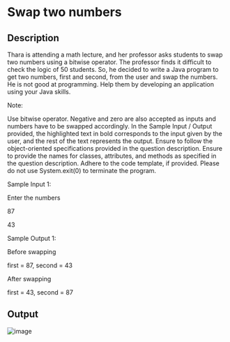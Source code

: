 # Swap two numbers

## Description

Thara is attending a math lecture, and her professor asks students to swap two numbers using a bitwise operator. The professor finds it difficult to check the logic of 50 students. So, he decided to write a Java program to get two numbers, first and second, from the user and swap the numbers. He is not good at programming. Help them by developing an application using your Java skills.

Note:

Use bitwise operator.
Negative and zero are also accepted as inputs and numbers have to be swapped accordingly.
In the Sample Input / Output provided, the highlighted text in bold corresponds to the input given by the user, and the rest of the text represents the output.
Ensure to follow the object-oriented specifications provided in the question description.
Ensure to provide the names for classes, attributes, and methods as specified in the question description.
Adhere to the code template, if provided.
Please do not use System.exit(0) to terminate the program.

Sample Input 1:

Enter the numbers

87

43

Sample Output 1:

Before swapping

first = 87, second = 43

After swapping

first = 43, second = 87

## Output

![image](https://github.com/Tan12d/PWC_Programming_Fundamentals-Java/assets/100254217/3651edca-128b-4040-b884-23657407ec6f)
